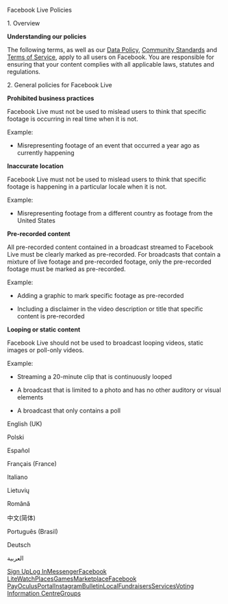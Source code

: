 Facebook Live Policies

1\. Overview

**Understanding our policies**

The following terms, as well as our [Data Policy](https://www.facebook.com/about/privacy/), [Community Standards](https://www.facebook.com/communitystandards/) and [Terms of Service](https://www.facebook.com/legal/terms), apply to all users on Facebook. You are responsible for ensuring that your content complies with all applicable laws, statutes and regulations.

2\. General policies for Facebook Live

**Prohibited business practices**

Facebook Live must not be used to mislead users to think that specific footage is occurring in real time when it is not.

Example:

*   Misrepresenting footage of an event that occurred a year ago as currently happening

**Inaccurate location**

Facebook Live must not be used to mislead users to think that specific footage is happening in a particular locale when it is not.

Example:

*   Misrepresenting footage from a different country as footage from the United States

**Pre-recorded content**

All pre-recorded content contained in a broadcast streamed to Facebook Live must be clearly marked as pre-recorded. For broadcasts that contain a mixture of live footage and pre-recorded footage, only the pre-recorded footage must be marked as pre-recorded.

Example:

*   Adding a graphic to mark specific footage as pre-recorded

*   Including a disclaimer in the video description or title that specific content is pre-recorded

**Looping or static content**

Facebook Live should not be used to broadcast looping videos, static images or poll-only videos.

Example:

*   Streaming a 20-minute clip that is continuously looped

*   A broadcast that is limited to a photo and has no other auditory or visual elements

*   A broadcast that only contains a poll

English (UK)

Polski

Español

Français (France)

Italiano

Lietuvių

Română

中文(简体)

Português (Brasil)

Deutsch

العربية

[Sign Up](https://www.facebook.com/reg/)[Log In](https://www.facebook.com/login/)[Messenger](https://l.facebook.com/l.php?u=https%3A%2F%2Fmessenger.com%2F&h=AT2prkVZQhyMPrUTHUcLoa2fgVIAUuKOGVsQDnTH2E0VBUs0eyuLaqc8WVjtW1rtLHMC3sdfN0bkCpqSZYoPVpfPdT_LZ-A7XXUsYXrnp9dNzWYpBcwog0iMQfmrakq29a7-vn0pOCFOTr_-Yiw089lucdkP7Yke1gqJ5g)[Facebook Lite](https://www.facebook.com/lite/)[Watch](https://en-gb.facebook.com/watch/)[Places](https://www.facebook.com/places/)[Games](https://www.facebook.com/games/)[Marketplace](https://www.facebook.com/marketplace/)[Facebook Pay](https://pay.facebook.com/)[Oculus](https://l.facebook.com/l.php?u=https%3A%2F%2Fwww.oculus.com%2F&h=AT2prkVZQhyMPrUTHUcLoa2fgVIAUuKOGVsQDnTH2E0VBUs0eyuLaqc8WVjtW1rtLHMC3sdfN0bkCpqSZYoPVpfPdT_LZ-A7XXUsYXrnp9dNzWYpBcwog0iMQfmrakq29a7-vn0pOCFOTr_-Yiw089lucdkP7Yke1gqJ5g)[Portal](https://portal.facebook.com/)[Instagram](https://l.facebook.com/l.php?u=https%3A%2F%2Fwww.instagram.com%2F&h=AT2prkVZQhyMPrUTHUcLoa2fgVIAUuKOGVsQDnTH2E0VBUs0eyuLaqc8WVjtW1rtLHMC3sdfN0bkCpqSZYoPVpfPdT_LZ-A7XXUsYXrnp9dNzWYpBcwog0iMQfmrakq29a7-vn0pOCFOTr_-Yiw089lucdkP7Yke1gqJ5g)[Bulletin](https://www.bulletin.com/)[Local](https://www.facebook.com/local/lists/245019872666104/)[Fundraisers](https://www.facebook.com/fundraisers/)[Services](https://www.facebook.com/biz/directory/)[Voting Information Centre](https://www.facebook.com/votinginformationcenter/?entry_point=c2l0ZQ%3D%3D)[Groups](https://www.facebook.com/groups/explore/)